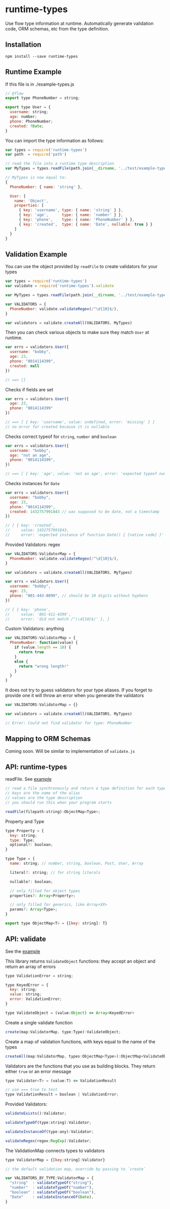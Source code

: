 runtime-types
=============

Use flow type information at runtime. Automatically generate validation code, ORM schemas, etc from the type definition.

Installation
------------

    npm install --save runtime-types

Runtime Example
---------------

If this file is in ./example-types.js

```js
// @flow
export type PhoneNumber = string;

export type User = {
  username: string;
  age: number;
  phone: PhoneNumber;
  created: ?Date;
}
```

You can import the type information as follows:

```js
var types = require('runtime-types')
var path  = require('path')

// read the file into a runtime type description
var MyTypes = types.readFile(path.join(__dirname, '../test/example-types.js'))

// MyTypes is now equal to:
{
  PhoneNumber: { name: 'string' },

  User: {
    name: 'Object',
    properties: [
      { key: 'username', type: { name: 'string' } },
      { key: 'age',      type: { name: 'number' } },
      { key: 'phone',    type: { name: 'PhoneNumber' } },
      { key: 'created',  type: { name: 'Date', nullable: true } } 
    ]
  }
}
```

Validation Example
------------------

You can use the object provided by `readFile` to create validators for your types

```js
var types = require('runtime-types')
var validate = require('runtime-types').validate

var MyTypes = types.readFile(path.join(__dirname, '../test/example-types.js'))

var VALIDATORS = {
  PhoneNumber: validate.validateRegex(/^\d{10}$/),
}

var validators = validate.createAll(VALIDATORS, MyTypes)
```

Then you can check various objects to make sure they match `User` at runtime.

```js
var errs = validators.User({
  username: "bobby",
  age: 23,
  phone: "8014114399",
  created: null
})

// ==> []
```

Checks if fields are set

```js
var errs = validators.User({
  age: 23,
  phone: "8014114399"
})

// ==> [ { key: 'username', value: undefined, error: 'missing' } ]
// no error for created because it is nullable
```

Checks correct typeof for `string`, `number` and `boolean`

```js
var errs = validators.User({
  username: "bobby",
  age: "not an age",
  phone: "8014114399",
})

// ==> [ { key: 'age', value: 'not an age', error: 'expected typeof number' } ]
```

Checks instances for `Date`

```js
var errs = validators.User({
  username: "bobby",
  age: 23,
  phone: "8014114399",
  created: 1432757991843 // was supposed to be date, not a timestamp
})

// [ { key: 'created',
//     value: 1432757991843,
//     error: 'expected instance of function Date() { [native code] }' } ]
```

Provided Validators: regex

```js
var VALIDATORS:ValidatorMap = {
  PhoneNumber: validate.validateRegex(/^\d{10}$/),
}

var validators = validate.createAll(VALIDATORS, MyTypes)

var errs = validators.User({
  username: "bobby",
  age: 23,
  phone: "801-443-8899", // should be 10 digits without hyphens
})

// [ { key: 'phone',
//     value: '801-411-4399',
//     error: 'did not match /^\\d{10}$/' }, ]
```

Custom Validators: anything

```js
var VALIDATORS:ValidatorMap = {
  PhoneNumber: function(value) {
    if (value.length == 10) {
      return true
    }
    else {
      return "wrong length!"
    }
  }
}
```

It does not try to guess validators for your type aliases. If you forget to provide one it will throw an error when you generate the validators

```js
var VALIDATORS:ValidatorMap = {}

var validators = validate.createAll(VALIDATORS, MyTypes)

// Error: Could not find validator for type: PhoneNumber
```

Mapping to ORM Schemas
----------------------

Coming soon. Will be similar to implementation of `validate.js`


API: runtime-types
------------------

readFile. See [example](#runtime-example)

```js
// read a file synchronously and return a type definition for each type alias found
// keys are the name of the alias
// values are the type description
// you should run this when your program starts

readFile(filepath:string):ObjectMap<Type>;
```

Property and Type

```js
type Property = {
  key: string;
  type: Type;
  optional?: boolean;
}

type Type = {
  name: string; // number, string, boolean, Post, User, Array

  literal?: string; // for string literals

  nullable?: boolean;

  // only filled for object types
  properties?: Array<Property>;

  // only filled for generics, like Array<XX>
  params?: Array<Type>;
}

export type ObjectMap<T> = {[key: string]: T}
```

API: validate
-------------

See the [example](#validation-example)

This library returns `ValidateObject` functions: they accept an object and return an array of errors

```js
type ValidationError = string;

type KeyedError = {
  key: string;
  value: string;
  error: ValidationError;
}

type ValidateObject = (value:Object) => Array<KeyedError>
```

Create a single validate function

```js
create(map:ValidatorMap, type:Type):ValidateObject;
```

Create a map of validation functions, with keys equal to the name of the types

```js
createAll(map:ValidatorMap, types:ObjectMap<Type>):ObjectMap<ValidateObject>;
```

Validators are the functions that you use as building blocks. They return either `true` or an error message

```js
type Validator<T> = (value:T) => ValidationResult

// use === true to test
type ValidationResult = boolean | ValidationError;
```

Provided Validators:

```js
validateExists():Validator;

validateTypeOf(type:string):Validator;

validateInstanceOf(type:any):Validator;

validateRegex(regex:RegExp):Validator;
```


The ValidationMap connects types to validators

```js
type ValidatorMap = {[key:string]:Validator}

// the default validation map, override by passing to `create`

var VALIDATORS_BY_TYPE:ValidatorMap = {
  "string"  : validateTypeOf("string"),
  "number"  : validateTypeOf("number"),
  "boolean" : validateTypeOf("boolean"),
  "Date"    : validateInstanceOf(Date),
}
```

